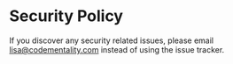 # Security Policy

If you discover any security related issues, please email lisa@codementality.com instead of using the issue tracker.
